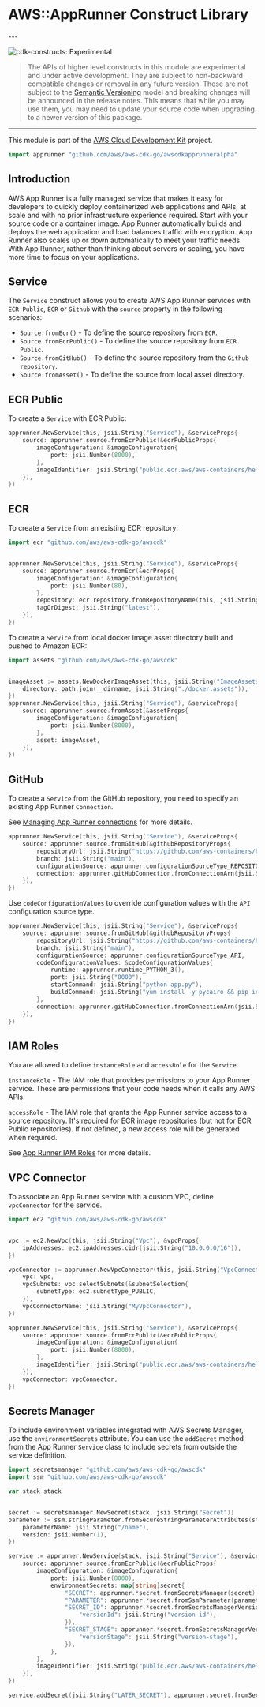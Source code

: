 # AWS::AppRunner Construct Library

<!--BEGIN STABILITY BANNER-->---


![cdk-constructs: Experimental](https://img.shields.io/badge/cdk--constructs-experimental-important.svg?style=for-the-badge)

> The APIs of higher level constructs in this module are experimental and under active development.
> They are subject to non-backward compatible changes or removal in any future version. These are
> not subject to the [Semantic Versioning](https://semver.org/) model and breaking changes will be
> announced in the release notes. This means that while you may use them, you may need to update
> your source code when upgrading to a newer version of this package.

---
<!--END STABILITY BANNER-->

This module is part of the [AWS Cloud Development Kit](https://github.com/aws/aws-cdk) project.

```go
import apprunner "github.com/aws/aws-cdk-go/awscdkapprunneralpha"
```

## Introduction

AWS App Runner is a fully managed service that makes it easy for developers to quickly deploy containerized web applications and APIs, at scale and with no prior infrastructure experience required. Start with your source code or a container image. App Runner automatically builds and deploys the web application and load balances traffic with encryption. App Runner also scales up or down automatically to meet your traffic needs. With App Runner, rather than thinking about servers or scaling, you have more time to focus on your applications.

## Service

The `Service` construct allows you to create AWS App Runner services with `ECR Public`, `ECR` or `Github` with the `source` property in the following scenarios:

* `Source.fromEcr()` - To define the source repository from `ECR`.
* `Source.fromEcrPublic()` - To define the source repository from `ECR Public`.
* `Source.fromGitHub()` - To define the source repository from the `Github repository`.
* `Source.fromAsset()` - To define the source from local asset directory.

## ECR Public

To create a `Service` with ECR Public:

```go
apprunner.NewService(this, jsii.String("Service"), &serviceProps{
	source: apprunner.source.fromEcrPublic(&ecrPublicProps{
		imageConfiguration: &imageConfiguration{
			port: jsii.Number(8000),
		},
		imageIdentifier: jsii.String("public.ecr.aws/aws-containers/hello-app-runner:latest"),
	}),
})
```

## ECR

To create a `Service` from an existing ECR repository:

```go
import ecr "github.com/aws/aws-cdk-go/awscdk"


apprunner.NewService(this, jsii.String("Service"), &serviceProps{
	source: apprunner.source.fromEcr(&ecrProps{
		imageConfiguration: &imageConfiguration{
			port: jsii.Number(80),
		},
		repository: ecr.repository.fromRepositoryName(this, jsii.String("NginxRepository"), jsii.String("nginx")),
		tagOrDigest: jsii.String("latest"),
	}),
})
```

To create a `Service` from local docker image asset directory  built and pushed to Amazon ECR:

```go
import assets "github.com/aws/aws-cdk-go/awscdk"


imageAsset := assets.NewDockerImageAsset(this, jsii.String("ImageAssets"), &dockerImageAssetProps{
	directory: path.join(__dirname, jsii.String("./docker.assets")),
})
apprunner.NewService(this, jsii.String("Service"), &serviceProps{
	source: apprunner.source.fromAsset(&assetProps{
		imageConfiguration: &imageConfiguration{
			port: jsii.Number(8000),
		},
		asset: imageAsset,
	}),
})
```

## GitHub

To create a `Service` from the GitHub repository, you need to specify an existing App Runner `Connection`.

See [Managing App Runner connections](https://docs.aws.amazon.com/apprunner/latest/dg/manage-connections.html) for more details.

```go
apprunner.NewService(this, jsii.String("Service"), &serviceProps{
	source: apprunner.source.fromGitHub(&githubRepositoryProps{
		repositoryUrl: jsii.String("https://github.com/aws-containers/hello-app-runner"),
		branch: jsii.String("main"),
		configurationSource: apprunner.configurationSourceType_REPOSITORY,
		connection: apprunner.gitHubConnection.fromConnectionArn(jsii.String("CONNECTION_ARN")),
	}),
})
```

Use `codeConfigurationValues` to override configuration values with the `API` configuration source type.

```go
apprunner.NewService(this, jsii.String("Service"), &serviceProps{
	source: apprunner.source.fromGitHub(&githubRepositoryProps{
		repositoryUrl: jsii.String("https://github.com/aws-containers/hello-app-runner"),
		branch: jsii.String("main"),
		configurationSource: apprunner.configurationSourceType_API,
		codeConfigurationValues: &codeConfigurationValues{
			runtime: apprunner.runtime_PYTHON_3(),
			port: jsii.String("8000"),
			startCommand: jsii.String("python app.py"),
			buildCommand: jsii.String("yum install -y pycairo && pip install -r requirements.txt"),
		},
		connection: apprunner.gitHubConnection.fromConnectionArn(jsii.String("CONNECTION_ARN")),
	}),
})
```

## IAM Roles

You are allowed to define `instanceRole` and `accessRole` for the `Service`.

`instanceRole` - The IAM role that provides permissions to your App Runner service. These are permissions that
your code needs when it calls any AWS APIs.

`accessRole` - The IAM role that grants the App Runner service access to a source repository. It's required for
ECR image repositories (but not for ECR Public repositories). If not defined, a new access role will be generated
when required.

See [App Runner IAM Roles](https://docs.aws.amazon.com/apprunner/latest/dg/security_iam_service-with-iam.html#security_iam_service-with-iam-roles) for more details.

## VPC Connector

To associate an App Runner service with a custom VPC, define `vpcConnector` for the service.

```go
import ec2 "github.com/aws/aws-cdk-go/awscdk"


vpc := ec2.NewVpc(this, jsii.String("Vpc"), &vpcProps{
	ipAddresses: ec2.ipAddresses.cidr(jsii.String("10.0.0.0/16")),
})

vpcConnector := apprunner.NewVpcConnector(this, jsii.String("VpcConnector"), &vpcConnectorProps{
	vpc: vpc,
	vpcSubnets: vpc.selectSubnets(&subnetSelection{
		subnetType: ec2.subnetType_PUBLIC,
	}),
	vpcConnectorName: jsii.String("MyVpcConnector"),
})

apprunner.NewService(this, jsii.String("Service"), &serviceProps{
	source: apprunner.source.fromEcrPublic(&ecrPublicProps{
		imageConfiguration: &imageConfiguration{
			port: jsii.Number(8000),
		},
		imageIdentifier: jsii.String("public.ecr.aws/aws-containers/hello-app-runner:latest"),
	}),
	vpcConnector: vpcConnector,
})
```

## Secrets Manager

To include environment variables integrated with AWS Secrets Manager, use the `environmentSecrets` attribute.
You can use the `addSecret` method from the App Runner `Service` class to include secrets from outside the
service definition.

```go
import secretsmanager "github.com/aws/aws-cdk-go/awscdk"
import ssm "github.com/aws/aws-cdk-go/awscdk"

var stack stack


secret := secretsmanager.NewSecret(stack, jsii.String("Secret"))
parameter := ssm.stringParameter.fromSecureStringParameterAttributes(stack, jsii.String("Parameter"), &secureStringParameterAttributes{
	parameterName: jsii.String("/name"),
	version: jsii.Number(1),
})

service := apprunner.NewService(stack, jsii.String("Service"), &serviceProps{
	source: apprunner.source.fromEcrPublic(&ecrPublicProps{
		imageConfiguration: &imageConfiguration{
			port: jsii.Number(8000),
			environmentSecrets: map[string]secret{
				"SECRET": apprunner.*secret.fromSecretsManager(secret),
				"PARAMETER": apprunner.*secret.fromSsmParameter(parameter),
				"SECRET_ID": apprunner.*secret.fromSecretsManagerVersion(secret, &SecretVersionInfo{
					"versionId": jsii.String("version-id"),
				}),
				"SECRET_STAGE": apprunner.*secret.fromSecretsManagerVersion(secret, &SecretVersionInfo{
					"versionStage": jsii.String("version-stage"),
				}),
			},
		},
		imageIdentifier: jsii.String("public.ecr.aws/aws-containers/hello-app-runner:latest"),
	}),
})

service.addSecret(jsii.String("LATER_SECRET"), apprunner.secret.fromSecretsManager(secret, jsii.String("field")))
```
